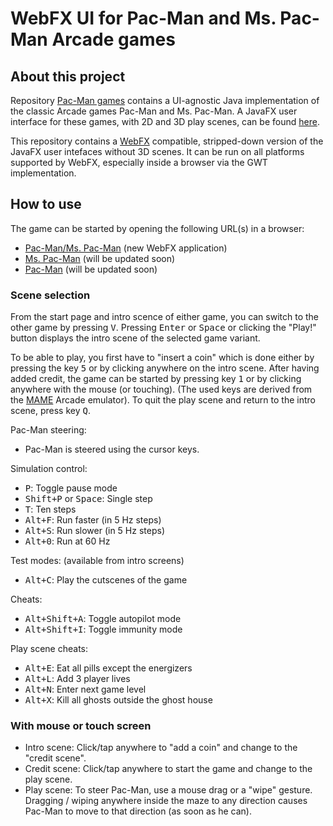 # WebFX UI for Pac-Man and Ms. Pac-Man Arcade games

## About this project

Repository [Pac-Man games](https://github.com/armin-reichert/pacman-basic) contains a UI-agnostic
Java implementation of the classic Arcade games Pac-Man and Ms. Pac-Man. A JavaFX user interface for these games, with
2D and 3D play scenes, can be found [here](https://github.com/armin-reichert/pacman-javafx).

This repository contains a [WebFX](https://webfx.dev/) compatible, stripped-down version of the JavaFX user intefaces without 3D scenes. 
It can be run on all platforms supported by WebFX, especially inside a browser via the GWT implementation.

## How to use

The game can be started by opening the following URL(s) in a browser:
- [Pac-Man/Ms. Pac-Man](https://armin-reichert.github.io/webfx-pacman/) (new WebFX application)
- [Ms. Pac-Man](https://mspacman.webfx.dev) (will be updated soon)
- [Pac-Man](https://pacman.webfx.dev) (will be updated soon)

### Scene selection

From the start page and intro scence of either game, you can switch to the other game by pressing <kbd>V</kbd>. Pressing <kbd>Enter</kbd> or <kbd>Space</kbd> or clicking the "Play!"
button displays the intro scene of the selected game variant.

To be able to play, you first have to "insert a coin" which is done either by pressing the key <kbd>5</kbd> or by clicking anywhere on the intro scene. After having added credit, the game can be started by pressing key <kbd>1</kbd> or by clicking anywhere with the mouse (or touching). (The used keys are derived from the [MAME](https://www.mamedev.org/) Arcade emulator). To quit the play scene and return to the intro scene, press key <kbd>Q</kbd>.

Pac-Man steering:
- Pac-Man is steered using the cursor keys.

Simulation control:
- <kbd>P</kbd>: Toggle pause mode
- <kbd>Shift+P</kbd> or <kbd>Space</kbd>: Single step
- <kbd>T</kbd>: Ten steps
- <kbd>Alt+F</kbd>: Run faster (in 5 Hz steps)
- <kbd>Alt+S</kbd>: Run slower (in 5 Hz steps)
- <kbd>Alt+0</kbd>: Run at 60 Hz

Test modes: (available from intro screens)
- <kbd>Alt+C</kbd>: Play the cutscenes of the game

Cheats:
- <kbd>Alt+Shift+A</kbd>: Toggle autopilot mode
- <kbd>Alt+Shift+I</kbd>: Toggle immunity mode

Play scene cheats:
- <kbd>Alt+E</kbd>: Eat all pills except the energizers
- <kbd>Alt+L</kbd>: Add 3 player lives
- <kbd>Alt+N</kbd>: Enter next game level
- <kbd>Alt+X</kbd>: Kill all ghosts outside the ghost house

### With mouse or touch screen

- Intro scene:  Click/tap anywhere to "add a coin" and change to the "credit scene".
- Credit scene: Click/tap anywhere to start the game and change to the play scene.
- Play scene:   To steer Pac-Man, use a mouse drag or a "wipe" gesture. Dragging / wiping anywhere inside the maze to any direction causes Pac-Man to move to that direction (as soon as he can).

